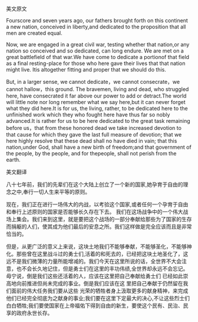 美文原文

Fourscore and seven years ago, our fathers brought forth on this continent a new nation, conceived in liberty,and dedicated to the proposition that all men are created equal.

Now, we are engaged in a great civil war, testing whether that nation,or any nation so conceived and so dedicated, can long endure. We are met on a great battlefield of that war.We have come to dedicate a portionof that field as a final resting-place for those who here gave their lives that that nation might live. Itis altogether fitting and proper that we should do this.

But, in a larger sense, we cannot dedicate，we cannot consecrate，we cannot hallow，this ground. The bravemen, living and dead, who struggled here, have consecrated it far above our power to add or detract.The world will little note nor long remember what we say here,but it can never forget what they did here.It is for us, the living, rather, to be dedicated here to the unfinished work which they who fought here have thus far so nobly advanced.It is rather for us to be here dedicated to the great task remaining before us，that from these honored dead we take increased devotion to that cause for which they gave the last full measure of devotion; that we here highly resolve that these dead shall no have died in vain; that this nation,under God, shall have a new birth of freedom;and that government of the people, by the people, and for thepeople, shall not perish from the earth.

美文翻译

八十七年前，我们的先辈们在这个大陆上创立了一个新的国家,她孕育于自由的理念之中,奉行一切人生来平等的原则。

现在，我们正在进行一场伟大的内战，以考验这个国家,或者任何一个孕育于自由和奉行上述原则的国家是否能够长久存在下去。 我们在这场战争中的一个伟大战场上集会。我们来到这里，就是要把这个战场的一部分奉献给那些为了国家的生存而捐躯的人们，使其成为他们最后的安息之所。我们这样做是完全应该而且是非常恰当的。

但是，从更广泛的意义上来说，这块土地我们不能够奉献，不能够圣化，不能够神化。那些曾在这里战斗过的勇士们,活着的和死去的，已经把这块土地圣化了，这远不是我们微薄的力量所能增减的。我们今天在这里所说的话，全世界不大会注意，也不会长久地记住，但是勇士们在这里的丰功伟绩,全世界却永远不会忘记。毋宁说，倒是我们这些还活着的人，应该在这里把自己奉献给勇士们 已经如此崇高地向前推进但尚未完成的事业。倒是我们应该在这 里把自己奉献于仍然留在我们面前的伟大任务我们要从这些 光荣的牺牲者身上汲取更多的献身精神，来完成他们已经完全彻底为之献身的事业;我们要在这里下定最大的决心,不让这些烈士们白白牺牲;我们要使国家在上帝福佑下得到自由的新生，要使这个民有、民治、民享的政府永世长存。 

